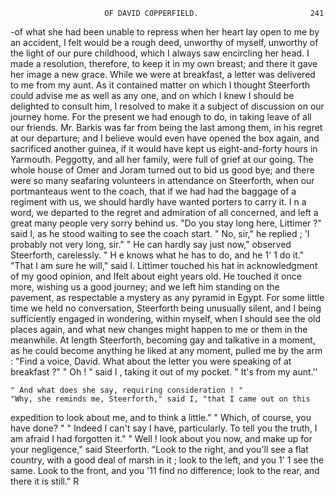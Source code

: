                          OF DAVID COPPERFIELD.                         241
 -of what she had been unable to repress when her heart lay open to me
 by an accident, I felt would be a rough deed, unworthy of myself, unworthy
 of the light of our pure childhood, which I always saw encircling her
 head. I made a resolution, therefore, to keep it in my own breast; and
 there it gave her image a new grace.
    While we were at breakfast, a letter was delivered to me from my aunt.
 As it contained matter on which I thought Steerforth could advise me as
 well as any one, and on which I knew I should be delighted to consult
 him, I resolved to make it a subject of discussion on our journey home.
 For the present we had enough to do, in taking leave of all our friends.
 Mr. Barkis was far from being the last among them, in his regret at our
 departure; and I believe would even have opened the box again, and
 sacrificed another guinea, if it would have kept us eight-and-forty hours
in Yarmouth. Peggotty, and all her family, were full of grief at our
going. The whole house of Omer and Joram turned out to bid us good
bye; and there were so many seafaring volunteers in attendance on
Steerforth, when our portmanteaus went to the coach, that if we had had
the baggage of a regiment with us, we should hardly have wanted porters
to carry it. I n a word, we departed to the regret and admiration of all
concerned, and left a great many people very sorry behind us.
    "Do you stay long here, Littimer ?" said I, as he stood waiting to see
the coach start.
    " No, sir," he replied ; 'I probably not very long, sir."
    " He can hardly say just now," observed Steerforth, carelessly. " H e
knows what he has to do, and he 1' 1 do it."
    "That I am sure he will," said I.
    Littimer touched his hat in acknowledgment of my good opinion, and
Ifelt about eight years old. He touched it once more, wishing us a good
journey; and we left him standing on the pavement, as respectable a mystery
as any pyramid in Egypt.
    For some little time we held no conversation, Steerforth being unusually
silent, and I being sufficiently engaged in wondering, within myself, when
I should see the old places again, and what new changes might happen to
me or them in the meanwhile. At length Steerforth, becoming gay and
talkative in a moment, as he could become anything he liked at any
moment, pulled me by the arm :
    "Find a voice, David. What about the letter you were speaking of at
breakfast ?"
    " Oh ! " said I , taking it out of my pocket. " It's from my aunt.''

    " And what does she say, requiring consideration ! "
    "Why, she reminds me, Steerforth," said I, "that I came out on this
expedition to look about me, and to think a little."
    " Which, of course, you have done? "
    " Indeed I can't say I have, particularly. To tell you the truth, I am
afraid I had forgotten it."
    " Well ! look about you now, and make up for your negligence," said
Steerforth. "Look to the right, and you'll see a flat country, with a
good deal of marsh in it ; look to the left, and you 1' 1 see the same. Look
to the front, and you '11 find no difference; look to the rear, and there it
is still."
                                                               R
